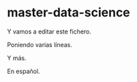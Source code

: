 # master-data-science

Y vamos a editar este fichero.

Poniendo varias líneas.

Y más.

En español.
